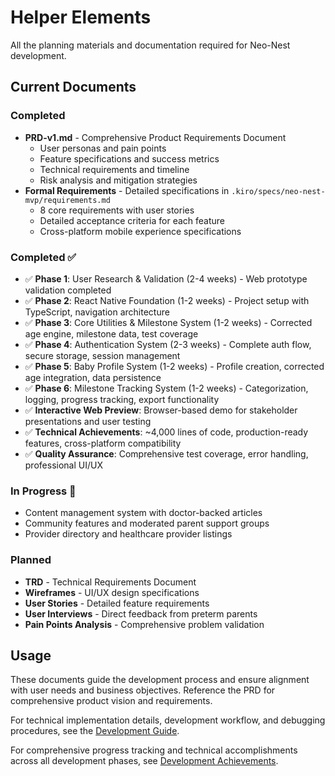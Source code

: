 # Helper Elements

All the planning materials and documentation required for Neo-Nest development.

## Current Documents

### Completed
- **PRD-v1.md** - Comprehensive Product Requirements Document
  - User personas and pain points
  - Feature specifications and success metrics
  - Technical requirements and timeline
  - Risk analysis and mitigation strategies
- **Formal Requirements** - Detailed specifications in `.kiro/specs/neo-nest-mvp/requirements.md`
  - 8 core requirements with user stories
  - Detailed acceptance criteria for each feature
  - Cross-platform mobile experience specifications

### Completed ✅
- ✅ **Phase 1**: User Research & Validation (2-4 weeks) - Web prototype validation completed
- ✅ **Phase 2**: React Native Foundation (1-2 weeks) - Project setup with TypeScript, navigation architecture
- ✅ **Phase 3**: Core Utilities & Milestone System (1-2 weeks) - Corrected age engine, milestone data, test coverage
- ✅ **Phase 4**: Authentication System (2-3 weeks) - Complete auth flow, secure storage, session management
- ✅ **Phase 5**: Baby Profile System (1-2 weeks) - Profile creation, corrected age integration, data persistence
- ✅ **Phase 6**: Milestone Tracking System (1-2 weeks) - Categorization, logging, progress tracking, export functionality
- ✅ **Interactive Web Preview**: Browser-based demo for stakeholder presentations and user testing
- ✅ **Technical Achievements**: ~4,000 lines of code, production-ready features, cross-platform compatibility
- ✅ **Quality Assurance**: Comprehensive test coverage, error handling, professional UI/UX

### In Progress 🚧
- Content management system with doctor-backed articles
- Community features and moderated parent support groups
- Provider directory and healthcare provider listings

### Planned
- **TRD** - Technical Requirements Document
- **Wireframes** - UI/UX design specifications
- **User Stories** - Detailed feature requirements
- **User Interviews** - Direct feedback from preterm parents
- **Pain Points Analysis** - Comprehensive problem validation

## Usage

These documents guide the development process and ensure alignment with user needs and business objectives. Reference the PRD for comprehensive product vision and requirements.

For technical implementation details, development workflow, and debugging procedures, see the [Development Guide](../DEVELOPMENT-GUIDE.md).

For comprehensive progress tracking and technical accomplishments across all development phases, see [Development Achievements](../ACHIEVEMENTS.md).